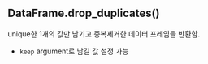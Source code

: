 ## DataFrame.drop_duplicates()

unique한 1개의 값만 남기고 중복제거한 데이터 프레임을 반환함.
- `keep` argument로 남길 값 설정 가능

